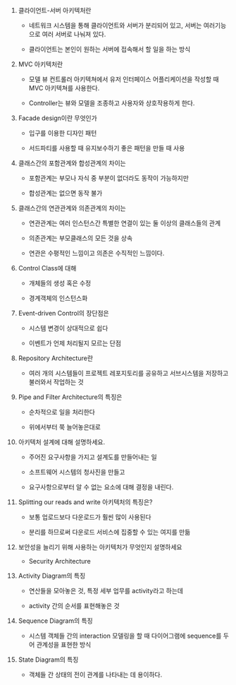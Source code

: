 1. 클라이언트-서버 아키텍처란
   
   - 네트워크 시스템을 통해 클라이언트와 서버가 분리되어 있고, 서버는 여러기능으로 여러 서버로 나눠져 있다.
   
   - 클라이언트는 본인이 원하는 서버에 접속해서 할 일을 하는 방식

2. MVC 아키텍처란
   
   - 모델 뷰 컨트롤러 아키텍쳐에서 유저 인터페이스 어플리케이션을 작성할 때 MVC 아키텍쳐를 사용한다.
   
   - Controller는 뷰와 모델을 조종하고 사용자와 상호작용하게 한다.

3. Facade design이란 무엇인가
   
   - 입구를 이용한 디자인 패턴
   
   - 서드파티를 사용할 때 유지보수하기 좋은 패턴을 만들 때 사용

4. 클래스간의 포함관계와 합성관계의 차이는
   
   - 포함관계는 부모나 자식 중 부분이 없더라도 동작이 가능하지만
   
   - 합성관계는 없으면 동작 불가

5. 클래스간의 연관관계와 의존관계의 차이는
   
   - 연관관계는 여러 인스턴스간 특별한 연결이 있는 둘 이상의 클래스들의 관계
   
   - 의존관계는 부모클래스의 모든 것을 상속
   
   - 연관은 수평적인 느낌이고 의존은 수직적인 느낌이다.

6. Control Class에 대해
   
   - 개체들의 생성 혹은 수정
   
   - 경계객체의 인스턴스화

7. Event-driven Control의 장단점은
   
   - 시스템 변경이 상대적으로 쉽다
   
   - 이벤트가 언제 처리될지 모르는 단점

8. Repository Architecture란
   
   - 여러 개의 시스템들이 프로젝트 레포지토리를 공유하고 서브시스템을 저장하고 불러와서 작업하는 것

9. Pipe and Filter Architecture의 특징은
   
   - 순차적으로 일을 처리한다
   
   - 위에서부터 쭉 늘어놓은대로

10. 아키텍처 설계에 대해 설명하세요.
    
    - 주어진 요구사항을 가지고 설계도를 만들어내는 일
    
    - 소프트웨어 시스템의 청사진을 만들고
    
    - 요구사항으로부터 알 수 없는 요소에 대해 결정을 내린다.

11. Splitting our reads and write 아키텍처의 특징은?
    
    - 보통 업로드보다 다운로드가 훨씬 많이 사용된다
    
    - 분리를 하므로써 다운로드 서비스에 집중할 수 있는 여지를 만듦

12. 보안성을 늘리기 위해 사용하는 아키텍처가 무엇인지 설명하세요
    
    - Security Architecture

13. Activity Diagram의 특징
    
    - 연산들을 모아놓은 것, 특정 세부 업무를 activity라고 하는데
    
    - activity 간의 순서를 표현해놓은 것

14. Sequence Diagram의 특징
    
    - 시스템 객체들 간의 interaction 모델링을 할 때 다이어그램에 sequence를 두어 관계성을 표현한 방식

15. State Diagram의 특징
    
    - 객체들 간 상태의 전이 관계를 나타내는 데 용이하다.
